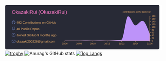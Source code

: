 [![](./profile-summary-card-output/dracula/0-profile-details.svg)](https://github.com/vn7n24fzkq/github-profile-summary-cards)
[![trophy](https://github-profile-trophy.vercel.app/?username=OkazakiRui&theme=onedark)](https://github.com/OkazakiRui/github-profile-trophy)
![Anurag's GitHub stats](https://github-readme-stats.vercel.app/api?username=OkazakiRui&count_private=true&show_icons=true&theme=dracula)
[![Top Langs](https://github-readme-stats.vercel.app/api/top-langs/?username=OkazakiRui&layout=compact&theme=dracula)](https://github.com/OkazakiRui/github-readme-stats)
